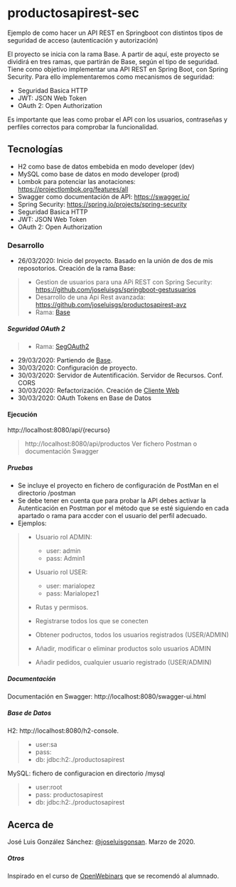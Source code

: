 # productosapirest-sec
Ejemplo de como hacer un API REST en Springboot con distintos tipos de seguridad de acceso (autenticación y autorización)

El proyecto se inicia con la rama Base. A partir de aquí, este proyecto se dividirá en tres ramas, que partirán de Base, según el tipo de seguridad. Tiene como objetivo implementar una API REST en Spring Boot, con Spring Security. 
Para ello implementaremos como mecanismos de seguridad:
* Seguridad Basica HTTP
* JWT: JSON Web Token
* OAuth 2: Open Authorization

Es importante que leas como probar el API con los usuarios, contraseñas y perfiles correctos para comprobar la funcionalidad.

## Tecnologías
* H2 como base de datos embebida en modo developer (dev)
* MySQL como base de datos en modo developer (prod)
* Lombok para potenciar las anotaciones: https://projectlombok.org/features/all
* Swagger como documentación de API: https://swagger.io/
* Spring Security: https://spring.io/projects/spring-security
* Seguridad Basica HTTP
* JWT: JSON Web Token
* OAuth 2: Open Authorization

### Desarrollo
* 26/03/2020: Inicio del proyecto. Basado en la unión de dos de mis reposotorios. Creación de la rama Base:
> * Gestion de usuarios para una APi REST con Spring Security: https://github.com/joseluisgs/springboot-gestusuarios
> * Desarrollo de una Api Rest avanzada: https://github.com/joseluisgs/productosapirest-avz
> * Rama: [Base](https://github.com/joseluisgs/productosapirest-sec/tree/Base) 

##### Seguridad OAuth 2
> * Rama: [SegOAuth2](https://github.com/joseluisgs/productosapirest-sec/tree/SegOAuth2)   
* 29/03/2020: Partiendo de [Base](https://github.com/joseluisgs/productosapirest-sec/tree/Base). 
* 30/03/2020: Configuración de proyecto.
* 30/03/2020: Servidor de Autentificación. Servidor de Recursos. Conf. CORS
* 30/03/2020: Refactorización. Creación de [Cliente Web](https://github.com/joseluisgs/productosapirest-oauth-cliente) 
* 30/03/2020: OAuth Tokens en Base de Datos

#### Ejecución
http://localhost:8080/api/{recurso}
> http://localhost:8080/api/productos
> Ver fichero Postman o documentación Swagger

##### Pruebas
* Se incluye el proyecto en fichero de configuración de PostMan en el directorio /postman
* Se debe tener en cuenta que para probar la API debes activar la Autenticación en Postman por el método que se esté siguiendo en cada apartado o rama para accder con el usuario del perfil adecuado.
* Ejemplos:
> * Usuario rol ADMIN:
>   * user: admin
>   * pass: Admin1
> 
> * Usuario rol USER:
>   * user: marialopez
>   * pass: Marialopez1
>
> * Rutas y permisos.
>  * Registrarse todos los que se conecten
>  * Obtener podructos, todos los usuarios registrados (USER/ADMIN)
>  * Añadir, modificar o eliminar productos solo usuarios ADMIN
>  * Añadir pedidos, cualquier usuario registrado (USER/ADMIN)



##### Documentación
Documentación en Swagger:
http://localhost:8080/swagger-ui.html

##### Base de Datos
H2: http://localhost:8080/h2-console. 
> * user:sa
> * pass:
> * db: jdbc:h2:./productosapirest

MySQL: fichero de configuracion en directorio /mysql
> * user:root
> * pass: productosapirest
> * db: jdbc:h2:./productosapirest

## Acerca de
José Luis González Sánchez: [@joseluisgonsan](https://twitter.com/joseluisgonsan). Marzo de 2020.

##### Otros
Inspirado en el curso de [OpenWebinars](https://openwebinars.net/cursos/seguridad-api-rest-spring-boot/) que se recomendó al alumnado.
